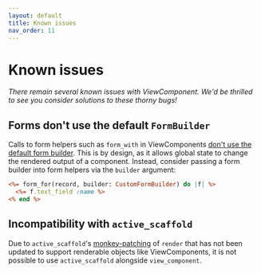 ```yaml
---
layout: default
title: Known issues
nav_order: 11
---
```


# Known issues

_There remain several known issues with ViewComponent. We'd be thrilled to see you consider solutions to these thorny bugs!_

## Forms don't use the default `FormBuilder`

Calls to form helpers such as `form_with` in ViewComponents [don't use the default form builder](https://github.com/viewcomponent/view_component/pull/1090#issue-753331927). This is by design, as it allows global state to change the rendered output of a component. Instead, consider passing a form builder into form helpers via the `builder` argument:

```html.erb
<%= form_for(record, builder: CustomFormBuilder) do |f| %>
  <%= f.text_field :name %>
<% end %>
```

## Incompatibility with `active_scaffold`

Due to `active_scaffold`'s [monkey-patching](https://github.com/activescaffold/active_scaffold/blob/0ada8b7a51bf608c4ade18983ce4494c963963f3/lib/active_scaffold/extensions/action_view_rendering.rb) of `render` that has not been updated to support renderable objects like ViewComponents, it is not possible to use `active_scaffold` alongside `view_component`.
